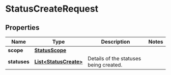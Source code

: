 # StatusCreateRequest

## Properties
Name | Type | Description | Notes
------------ | ------------- | ------------- | -------------
**scope** | [**StatusScope**](StatusScope.md) |  | 
**statuses** | [**List&lt;StatusCreate&gt;**](StatusCreate.md) | Details of the statuses being created. | 
